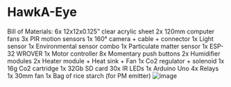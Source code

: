 # HawkA-Eye

Bill of Materials:
6x 12x12x0.125” clear acrylic sheet
2x 120mm computer fans
3x PIR motion sensors
1x 160° camera + cable + connector
1x Light sensor
1x Environmental sensor combo
1x Particulate matter sensor
1x ESP-32 WROVER
1x Motor controller
8x Momentary push buttons
2x Humidifier modules
2x Heater module + Heat sink + Fan
1x Co2 regulator + solenoid
1x 16g Co2 cartridge
1x 32Gb SD card
30x IR LEDs
1x Arduino Uno
4x Relays
1x 30mm fan
1x Bag of rice starch (for PM emitter)
![image](https://github.com/Michael-Robert1/HawkA-Eye/assets/123036405/304850c2-6750-4823-b8f9-b89eebb2fd8c)
